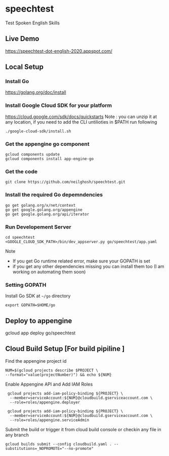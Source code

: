 # speechtest
Test Spoken English Skills

## Live Demo
https://speechtest-dot-english-2020.appspot.com/

## Local Setup

### Install Go
https://golang.org/doc/install

### Install Google Cloud SDK for your platform
https://cloud.google.com/sdk/docs/quickstarts
Note : you can unzip it at any location, if you need to add the CLI untilioties in $PATH run following 
```
./google-cloud-sdk/install.sh
```

### Get the appengine go component 
```
gcloud components update
gcloud components install app-engine-go
```

### Get the code 
```
git clone https://github.com/neilghosh/speechtest.git
```

### Install the required Go depemndencies 
```
go get golang.org/x/net/context
go get google.golang.org/appengine
go get google.golang.org/api/iterator
```

### Run Developement Server
```
cd speechtest
<GOOGLE_CLOUD_SDK_PATH>/bin/dev_appserver.py go/speechtest/app.yaml
```

Note
 - If you get Go runtime related error, make sure your GOPATH is set
 - if you get any other dependencies missing you can install them too (I am working on automating them soon)
### Setting GOPATH
Install Go SDK at ```~/go``` directory 
```
export GOPATH=$HOME/go
```
## Deploy to appengine
gcloud app deploy go/speechtest

## Cloud Build Setup [For build pipiline ]

Find the appengine project id 
```
NUM=$(gcloud projects describe $PROJECT \
--format="value(projectNumber)") && echo ${NUM}
```

Enable Appengine API and Add IAM Roles

```
 gcloud projects add-iam-policy-binding ${PROJECT} \
  --member=serviceAccount:${NUM}@cloudbuild.gserviceaccount.com \
  --role=roles/appengine.deployer

 gcloud projects add-iam-policy-binding ${PROJECT} \
  --member=serviceAccount:${NUM}@cloudbuild.gserviceaccount.com \
  --role=roles/appengine.serviceAdmin

```

Submit the build or trigger it from cloud build console or checkin any file in any branch
```
gcloud builds submit --config cloudbuild.yaml . --substitutions=_NOPROMOTE="--no-promote"

```
